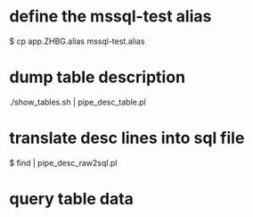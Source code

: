 # define the mssql-test alias
$ cp app.ZHBG.alias mssql-test.alias

# dump table description
./show_tables.sh | pipe_desc_table.pl <target dir>

# translate desc lines into sql  file
$ find <target> | pipe_desc_raw2sql.pl


# query table data 

